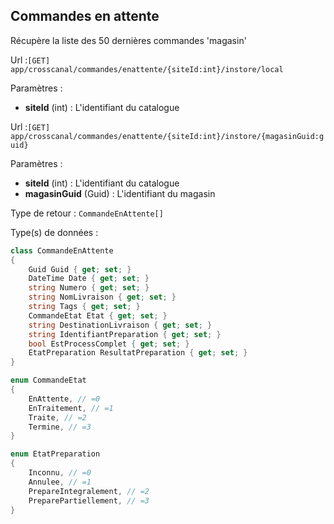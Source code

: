 ## <span id='commandesenattente'>Commandes en attente</span>

Récupère la liste des 50 dernières commandes 'magasin'

Url :`[GET] app/crosscanal/commandes/enattente/{siteId:int}/instore/local`

Paramètres : 

- **siteId** (int) : L'identifiant du catalogue

Url :`[GET] app/crosscanal/commandes/enattente/{siteId:int}/instore/{magasinGuid:guid}`

Paramètres : 

- **siteId** (int) : L'identifiant du catalogue
- **magasinGuid** (Guid) : L'identifiant du magasin

Type de retour : `CommandeEnAttente[]`

Type(s) de données :

```csharp
class CommandeEnAttente
{
	Guid Guid { get; set; }
	DateTime Date { get; set; }
	string Numero { get; set; }
	string NomLivraison { get; set; }
	string Tags { get; set; }
	CommandeEtat Etat { get; set; }
	string DestinationLivraison { get; set; }
	string IdentifiantPreparation { get; set; }
	bool EstProcessComplet { get; set; }
	EtatPreparation ResultatPreparation { get; set; }
}

enum CommandeEtat
{
	EnAttente, // =0
	EnTraitement, // =1
	Traite, // =2
	Termine, // =3
}

enum EtatPreparation
{
	Inconnu, // =0
	Annulee, // =1
	PrepareIntegralement, // =2
	PreparePartiellement, // =3
}

```
